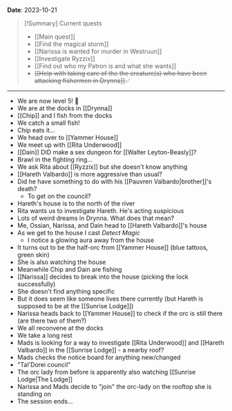 **Date**: 2023-10-21

> [!Summary] Current quests
> - [[Main quest]]
> - [[Find the magical storm]]
> - [[Narissa is wanted for murder in Westruun]]
> - [[Investigate Ryzzix]]
> - [[Find out who my Patron is and what she wants]]
> - ~~[[Help with taking care of the the creature(s) who have been attacking fishermen in Drynna]]~~✅

---
- We are now level 5! 🎉
- We are at the docks in [[Drynna]]
- [[Chip]] and I fish from the docks
- We catch a small fish!
- Chip eats it...
- We head over to [[Yammer House]]
- We meet up with [[Rita Underwood]]
- [[Dain]] DID make a sex dungeon for [[Walter Leyton-Beasly]]?
- Brawl in the fighting ring...
- We ask Rita about [[Ryzzix]] but she doesn't know anything
- [[Hareth Valbardo]] is more aggressive than usual?
- Did he have something to do with his [[Pauvren Valbardo|brother]]'s death?
	- To get on the council?
- Hareth's house is to the north of the river
- Rita wants us to investigate Hareth. He's acting suspicious
- Lots of weird dreams in Drynna. What does that mean?
- Me, Ossian, Narissa, and Dain head to [[Hareth Valbardo]]'s house
- As we get to the house I cast *Detect Magic*
	- I notice a glowing aura away from the house
- It turns out to be the half-orc from [[Yammer House]] (blue tattoos, green skin)
- She is also watching the house
- Meanwhile Chip and Dain are fishing
- [[Narissa]] decides to break into the house (picking the lock successfully)
- She doesn't find anything specific
- But it does seem like someone lives there currently (but Hareth is supposed to be at the [[Sunrise Lodge]])
- Narissa heads back to [[Yammer House]] to check if the orc is still there (are there two of them?)
- We all reconvene at the docks
- We take a long rest
- Mads is looking for a way to investigate [[Rita Underwood]] and [[Hareth Valbardo]] in the [[Sunrise Lodge]] - a nearby roof?
- Mads checks the notice board for anything new/changed
- "Tal'Dorei council"
- The orc lady from before is apparently also watching [[Sunrise Lodge|The Lodge]]
- Narissa and Mads decide to "join" the orc-lady on the rooftop she is standing on
- The session ends...